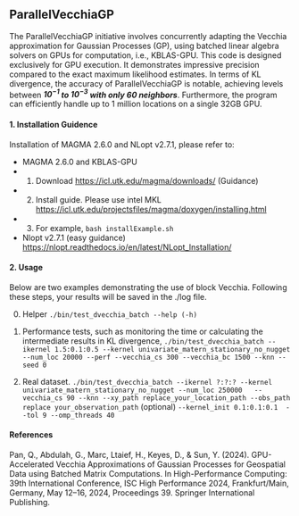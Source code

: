 ## ParallelVecchiaGP
The ParallelVecchiaGP initiative involves concurrently adapting the Vecchia approximation for Gaussian Processes (GP), using batched linear algebra solvers on GPUs for computation, i.e., KBLAS-GPU. This code is designed exclusively for GPU execution. It demonstrates impressive precision compared to the exact maximum likelihood estimates. In terms of KL divergence, the accuracy of ParallelVecchiaGP is notable, achieving levels between ***$`\boldsymbol{10^{-1}} `$ to $` \boldsymbol{10^{-3}}`$ with only 60 neighbors***. Furthermore, the program can efficiently handle up to 1 million locations on a single 32GB GPU.

#### 1. Installation Guidence

Installation of MAGMA 2.6.0 and NLopt v2.7.1, please refer to:

  - MAGMA 2.6.0 and KBLAS-GPU
  - 1. Download https://icl.utk.edu/magma/downloads/ (Guidance) 
  - 2. Install guide. Please use intel MKL https://icl.utk.edu/projectsfiles/magma/doxygen/installing.html
  - 3. For example, `bash installExample.sh`
  - Nlopt v2.7.1 (easy guidance) https://nlopt.readthedocs.io/en/latest/NLopt_Installation/

#### 2. Usage 

Below are two examples demonstrating the use of block Vecchia. Following these steps, your results will be saved in the ./log file.

0. Helper 
`./bin/test_dvecchia_batch --help (-h)`

1. Performance tests, such as monitoring the time or calculating the intermediate results in KL divergence,
`./bin/test_dvecchia_batch --ikernel 1.5:0.1:0.5 --kernel univariate_matern_stationary_no_nugget --num_loc 20000 --perf --vecchia_cs 300 --vecchia_bc 1500 --knn --seed 0`

2. Real dataset.
`./bin/test_dvecchia_batch --ikernel ?:?:? --kernel univariate_matern_stationary_no_nugget --num_loc 250000   --vecchia_cs 90 --knn --xy_path replace_your_location_path --obs_path replace your_observation_path`
(optional)
`--kernel_init 0.1:0.1:0.1  --tol 9 --omp_threads 40`

#### References
Pan, Q., Abdulah, G., Marc, Ltaief, H., Keyes, D., & Sun, Y. (2024). GPU-Accelerated Vecchia Approximations  of Gaussian Processes for Geospatial Data using Batched Matrix Computations. In High-Performance Computing: 39th International Conference, ISC High Performance 2024, Frankfurt/Main, Germany, May 12–16, 2024, Proceedings 39. Springer International Publishing.


